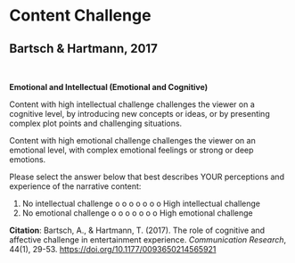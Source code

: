 # Content Challenge
## Bartsch & Hartmann, 2017
<br />

**Emotional and Intellectual (Emotional and Cognitive)** <br />

Content with high intellectual challenge challenges the viewer on a cognitive level, by introducing new concepts or ideas, or by presenting complex plot points and challenging situations. <br />
 
Content with high emotional challenge challenges the viewer on an emotional level, with complex emotional feelings or strong or deep emotions. <br /> 
   
Please select the answer below that best describes YOUR perceptions and experience of the narrative content:  <br />
1) No intellectual challenge  o    o    o    o    o    o    o  High intellectual challenge 
2) No emotional challenge     o    o    o    o    o    o    o  High emotional challenge  <br />

**Citation**: Bartsch, A., & Hartmann, T. (2017). The role of cognitive and affective challenge in entertainment experience. _Communication Research_, 44(1), 29-53. https://doi.org/10.1177/0093650214565921 

<br />

